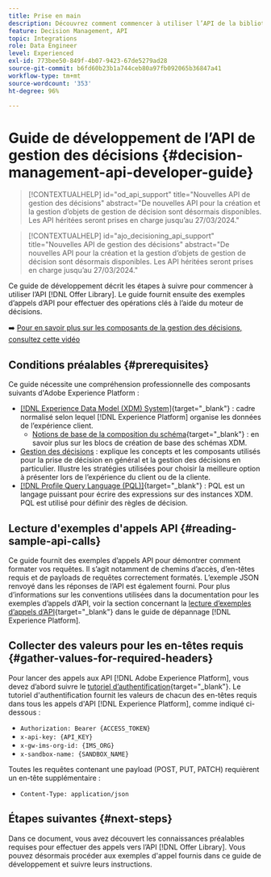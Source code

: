```yaml
---
title: Prise en main
description: Découvrez comment commencer à utiliser l’API de la bibliothèque des offres pour effectuer des opérations essentielles à l’aide du moteur de décisions.
feature: Decision Management, API
topic: Integrations
role: Data Engineer
level: Experienced
exl-id: 773bee50-849f-4b07-9423-67de5279ad28
source-git-commit: b6fd60b23b1a744ceb80a97fb092065b36847a41
workflow-type: tm+mt
source-wordcount: '353'
ht-degree: 96%

---
```


# Guide de développement de l’API de gestion des décisions {#decision-management-api-developer-guide}

>[!CONTEXTUALHELP]
>id="od_api_support"
>title="Nouvelles API de gestion des décisions"
>abstract="De nouvelles API pour la création et la gestion d’objets de gestion de décision sont désormais disponibles. Les API héritées seront prises en charge jusqu’au 27/03/2024."

>[!CONTEXTUALHELP]
>id="ajo_decisioning_api_support"
>title="Nouvelles API de gestion des décisions"
>abstract="De nouvelles API pour la création et la gestion d’objets de gestion de décision sont désormais disponibles. Les API héritées seront prises en charge jusqu’au 27/03/2024."

Ce guide de développement décrit les étapes à suivre pour commencer à utiliser l’API [!DNL Offer Library]. Le guide fournit ensuite des exemples d’appels d’API pour effectuer des opérations clés à l’aide du moteur de décisions.

➡️ [Pour en savoir plus sur les composants de la gestion des décisions, consultez cette vidéo](#video)

## Conditions préalables {#prerequisites}

Ce guide nécessite une compréhension professionnelle des composants suivants d&#39;Adobe Experience Platform :

* [[!DNL Experience Data Model (XDM) System]](https://experienceleague.adobe.com/docs/experience-platform/xdm/home.html?lang=fr){target="_blank"} : cadre normalisé selon lequel [!DNL Experience Platform] organise les données de l’expérience client.
   * [Notions de base de la composition du schéma](https://experienceleague.adobe.com/docs/experience-platform/xdm/schema/composition.html?lang=fr){target="_blank"} : en savoir plus sur les blocs de création de base des schémas XDM.
* [Gestion des décisions](../../../using/offers/get-started/starting-offer-decisioning.md) : explique les concepts et les composants utilisés pour la prise de décision en général et la gestion des décisions en particulier. Illustre les stratégies utilisées pour choisir la meilleure option à présenter lors de l’expérience du client ou de la cliente.
* [[!DNL Profile Query Language (PQL)]](https://experienceleague.adobe.com/docs/experience-platform/segmentation/pql/overview.html?lang=fr){target="_blank"} : PQL est un langage puissant pour écrire des expressions sur des instances XDM. PQL est utilisé pour définir des règles de décision.

## Lecture d&#39;exemples d&#39;appels API {#reading-sample-api-calls}

Ce guide fournit des exemples d’appels API pour démontrer comment formater vos requêtes. Il s’agit notamment de chemins d’accès, d’en-têtes requis et de payloads de requêtes correctement formatés. L’exemple JSON renvoyé dans les réponses de l’API est également fourni. Pour plus d’informations sur les conventions utilisées dans la documentation pour les exemples d’appels d’API, voir la section concernant la [lecture d’exemples d’appels d’API](https://experienceleague.adobe.com/docs/experience-platform/landing/troubleshooting.html?lang=fr#how-do-i-format-an-api-request){target="_blank"} dans le guide de dépannage [!DNL Experience Platform].

## Collecter des valeurs pour les en-têtes requis {#gather-values-for-required-headers}

Pour lancer des appels aux API [!DNL Adobe Experience Platform], vous devez d’abord suivre le [tutoriel d’authentification](https://experienceleague.adobe.com/docs/experience-platform/landing/platform-apis/api-authentication.html?lang=fr){target="_blank"}. Le tutoriel d&#39;authentification fournit les valeurs de chacun des en-têtes requis dans tous les appels d&#39;API [!DNL Experience Platform], comme indiqué ci-dessous :

* `Authorization: Bearer {ACCESS_TOKEN}`
* `x-api-key: {API_KEY}`
* `x-gw-ims-org-id: {IMS_ORG}`
* `x-sandbox-name: {SANDBOX_NAME}`

Toutes les requêtes contenant une payload (POST, PUT, PATCH) requièrent un en-tête supplémentaire :

* `Content-Type: application/json`

## Étapes suivantes {#next-steps}

Dans ce document, vous avez découvert les connaissances préalables requises pour effectuer des appels vers l’API [!DNL Offer Library]. Vous pouvez désormais procéder aux exemples d&#39;appel fournis dans ce guide de développement et suivre leurs instructions.
<!--
>[!NOTE]
>
> The In-app messaging channel in Adobe Journey Optimizer uses decision management objects. If your organization uses the in-app messaging channel, then API list requests for objects will include objects created by the in-app messaging service and can be ignored for decision management use cases. Objects created for in-app messages will have `createdBy = "Mobile_Sheliak"`.
-->

<!-- ## How-to video {#video}

The following video is intended to support your understanding of the components of Decision Management.

>[!VIDEO](https://video.tv.adobe.com/v/329919?quality=12) -->

